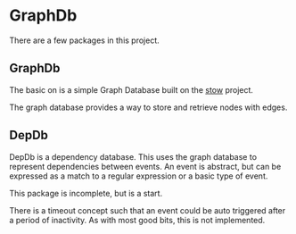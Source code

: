 # GraphDb

There are a few packages in this project.

## GraphDb

The basic on is a simple Graph Database built on the
[stow](https://github.com/graymeta/stow) project.

The graph database provides a way to store and retrieve nodes with edges.

## DepDb

DepDb is a dependency database. This uses the graph database to
represent dependencies between events. An event is abstract, but can be
expressed as a match to a regular expression or a basic type of event.

This package is incomplete, but is a start.

There is a timeout concept such that an event could be auto triggered
after a period of inactivity. As with most good bits, this is not implemented.
